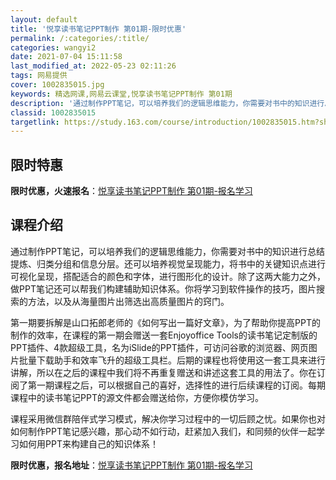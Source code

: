 ```yaml
---
layout: default
title: '悦享读书笔记PPT制作 第01期-限时优惠'
permalink: /:categories/:title/
categories: wangyi2
date: 2021-07-04 15:11:58
last_modified_at: 2022-05-23 02:11:26
tags: 网易提供
cover: 1002835015.jpg
keywords: 精选网课,网易云课堂,悦享读书笔记PPT制作 第01期
description: '通过制作PPT笔记，可以培养我们的逻辑思维能力，你需要对书中的知识进行总结提炼、归类分组和信息分层。还可以培养视觉呈现能'
classid: 1002835015
targetlink: https://study.163.com/course/introduction/1002835015.htm?share=1&shareId=1025206652&utm_campaign=share&utm_medium=iphoneShare&utm_source=&utm_u=1025206652
---
```


## 限时特惠

**限时优惠，火速报名**：[悦享读书笔记PPT制作 第01期-报名学习](https://study.163.com/course/introduction/1002835015.htm?share=1&shareId=1025206652&utm_campaign=share&utm_medium=iphoneShare&utm_source=&utm_u=1025206652)

## 课程介绍

通过制作PPT笔记，可以培养我们的逻辑思维能力，你需要对书中的知识进行总结提炼、归类分组和信息分层。还可以培养视觉呈现能力，将书中的关键知识点进行可视化呈现，搭配适合的颜色和字体，进行图形化的设计。除了这两大能力之外，做PPT笔记还可以帮我们构建辅助知识体系。你将学习到软件操作的技巧，图片搜索的方法，以及从海量图片出筛选出高质量图片的窍门。



第一期要拆解是山口拓郎老师的《如何写出一篇好文章》，为了帮助你提高PPT的制作的效率，在课程的第一期会赠送一套Enjoyoffice Tools的读书笔记定制版的PPT插件、4款超级工具，名为iSlide的PPT插件，可访问谷歌的浏览器、网页图片批量下载助手和效率飞升的超级工具栏。后期的课程也将使用这一套工具来进行讲解，所以在之后的课程中我们将不再重复赠送和讲述这套工具的用法了。你在订阅了第一期课程之后，可以根据自己的喜好，选择性的进行后续课程的订阅。每期课程中的读书笔记PPT的源文件都会赠送给你，方便你模仿学习。



课程采用微信群陪伴式学习模式，解决你学习过程中的一切后顾之忧。如果你也对如何制作PPT笔记感兴趣，那心动不如行动，赶紧加入我们，和同频的伙伴一起学习如何用PPT来构建自己的知识体系！

**限时优惠，报名地址**：[悦享读书笔记PPT制作 第01期-报名学习](https://study.163.com/course/introduction/1002835015.htm?share=1&shareId=1025206652&utm_campaign=share&utm_medium=iphoneShare&utm_source=&utm_u=1025206652)

